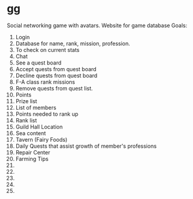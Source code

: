 # gg
Social networking game with avatars. 
Website for game database
Goals: 
1. Login 
2. Database for name, rank, mission, profession. 
3. To check on current stats
4. Chat 
5. See a quest board
6. Accept quests from quest board
7. Decline quests from quest board
8. F-A class rank missions
9. Remove quests from quest list. 
10. Points 
11. Prize list
12. List of members
13. Points needed to rank up
14. Rank list
15. Guild Hall Location
16. Sea content
17. Tavern (Fairy Foods)
18. Daily Quests that assist growth of member's professions
19. Repair Center
20. Farming Tips
21. 
22. 
23. 
24. 
25. 

